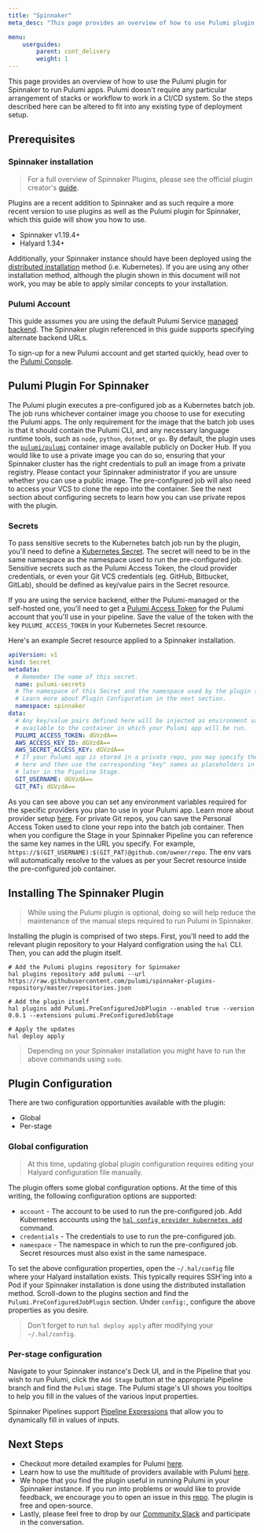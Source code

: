 ```yaml
---
title: "Spinnaker"
meta_desc: "This page provides an overview of how to use Pulumi plugin for Spinnaker to run Pulumi apps."

menu:
    userguides:
        parent: cont_delivery
        weight: 1
---
```


This page provides an overview of how to use the Pulumi plugin for Spinnaker to run Pulumi apps. Pulumi doesn't require any particular arrangement of stacks or workflow to work in a
CI/CD system. So the steps described here can be altered to fit into any existing type of deployment setup.

## Prerequisites

### Spinnaker installation

> For a full overview of Spinnaker Plugins, please see the official plugin creator's [guide](https://www.spinnaker.io/guides/developer/plugin-creators/overview/).

Plugins are a recent addition to Spinnaker and as such require a more recent version to use plugins as well as the Pulumi plugin for Spinnaker, which this guide will show you how to use. 

* Spinnaker v1.19.4+
* Halyard 1.34+

Additionally, your Spinnaker instance should have been deployed using the [distributed installation](https://www.spinnaker.io/setup/install/environment/#distributed-installation) method (i.e. Kubernetes). If you are using any other installation method, although the plugin shown in this document will not work, you may be able to apply similar concepts to your installation.

### Pulumi Account

This guide assumes you are using the default Pulumi Service [managed backend](https://www.pulumi.com/docs/intro/concepts/state/#backends). The Spinnaker plugin referenced in this guide supports specifying alternate backend URLs.

To sign-up for a new Pulumi account and get started quickly, head over to the [Pulumi Console](https://app.pulumi.com/signup).

## Pulumi Plugin For Spinnaker

The Pulumi plugin executes a pre-configured job as a Kubernetes batch job. The job runs whichever container image you choose to use for executing the Pulumi apps. The only requirement for the image that the batch job uses is that it should contain the Pulumi CLI, and any necessary language runtime tools, such as `node`, `python`, `dotnet`, or `go`.
By default, the plugin uses the [`pulumi/pulumi`](https://hub.docker.com/r/pulumi/pulumi) container image available publicly on Docker Hub. If you would like to use a private image you can do so, ensuring that your Spinnaker cluster has the right credentials to pull an image from a private registry. Please contact your Spinnaker administrator if you are unsure whether you can use a public image.
The pre-configured job will also need to access your VCS to clone the repo into the container. See the next section about configuring secrets to learn how you can use private repos with the plugin.

### Secrets

To pass sensitive secrets to the Kubernetes batch job run by the plugin, you'll need to define a [Kubernetes Secret](https://kubernetes.io/docs/concepts/configuration/secret/). The secret will need to be in the same namespace as the namespace used to run the pre-configured job.
Sensitive secrets such as the Pulumi Access Token, the cloud provider credentials, or even your Git VCS credentials (eg. GitHub, Bitbucket, GitLab), should be defined as key/value pairs in the Secret resource. 

If you are using the service backend, either the Pulumi-managed or the self-hosted one, you'll need to get a [Pulumi Access Token](https://app.pulumi.com/account/tokens) for the Pulumi account that you'll use in your pipeline. Save the value of the token with the key `PULUMI_ACCESS_TOKEN` in your Kubernetes Secret resource.

Here's an example Secret resource applied to a Spinnaker installation.

```yaml
apiVersion: v1
kind: Secret
metadata:
  # Remember the name of this secret.
  name: pulumi-secrets
  # The namespace of this Secret and the namespace used by the plugin should match.
  # Learn more about Plugin Configuration in the next section.
  namespace: spinnaker
data:
  # Any key/value pairs defined here will be injected as environment variables
  # available to the container in which your Pulumi app will be run.
  PULUMI_ACCESS_TOKEN: dGVzdA==
  AWS_ACCESS_KEY_ID: dGVzdA==
  AWS_SECRET_ACCESS_KEY: dGVzdA==
  # If your Pulumi app is stored in a private repo, you may specify the username/password
  # here and then use the corresponding "key" names as placeholders in the URL you specify
  # later in the Pipeline Stage.
  GIT_USERNAME: dGVzdA==
  GIT_PAT: dGVzdA==
```

As you can see above you can set any environment variables required for the specific providers you plan to use in your Pulumi app. Learn more about provider setup [here](https://www.pulumi.com/docs/intro/cloud-providers/).
For private Git repos, you can save the Personal Access Token used to clone your repo into the batch job container. Then when you configure the Stage in your Spinnaker Pipeline you can reference the same key names in the URL you specify.
For example, `https://$(GIT_USERNAME):$(GIT_PAT)@github.com/owner/repo`. The env vars will automatically resolve to the values as per your Secret resource inside the pre-configured job container.

## Installing The Spinnaker Plugin

> While using the Pulumi plugin is optional, doing so will help reduce the maintenance of the manual steps required to run Pulumi in Spinnaker.

Installing the plugin is comprised of two steps. First, you'll need to add the relevant plugin repository to your Halyard configration using the `hal` CLI. Then, you can add the plugin itself.

```
# Add the Pulumi plugins repository for Spinnaker
hal plugins repository add pulumi --url https://raw.githubusercontent.com/pulumi/spinnaker-plugins-repository/master/repositories.json

# Add the plugin itself
hal plugins add Pulumi.PreConfiguredJobPlugin --enabled true --version 0.0.1 --extensions pulumi.PreConfiguredJobStage

# Apply the updates
hal deploy apply
```

> Depending on your Spinnaker installation you might have to run the above commands using `sudo`. 

## Plugin Configuration

There are two configuration opportunities available with the plugin:
* Global
* Per-stage

### Global configuration

> At this time, updating global plugin configuration requires editing your Halyard configuration file manually.

The plugin offers some global configuration options. At the time of this writing, the following configuration options are supported:

* `account` - The account to be used to run the pre-configured job. Add Kubernetes accounts using the [`hal config provider kubernetes add`](https://www.spinnaker.io/reference/halyard/commands/#hal-config-provider-kubernetes-account-add) command.
* `credentials` - The credentials to use to run the pre-configured job.
* `namespace` - The namespace in which to run the pre-configured job. Secret resources must also exist in the same namespace.

To set the above configuration properties, open the `~/.hal/config` file where your Halyard installation exists. This typically requires SSH'ing into a Pod if your Spinnaker installation is done using the distributed installation method. Scroll-down to the plugins section and find the `Pulumi.PreConfiguredJobPlugin` section. Under `config:`, configure the above properties as you desire.

> Don't forget to run `hal deploy apply` after modifying your `~/.hal/config`.

### Per-stage configuration

Navigate to your Spinnaker instance's Deck UI, and in the Pipeline that you wish to run Pulumi, click the `Add Stage` button at the appropriate Pipeline branch and find the `Pulumi` stage.
The Pulumi stage's UI shows you tooltips to help you fill in the values of the various input properties.

Spinnaker Pipelines support [Pipeline Expressions](https://www.spinnaker.io/guides/user/pipeline/expressions/) that allow you to dynamically fill in values of inputs.

## Next Steps

* Checkout more detailed examples for Pulumi [here](https://www.pulumi.com/docs/tutorials/).
* Learn how to use the multitude of providers available with Pulumi [here](https://www.pulumi.com/docs/reference/pkg/).
* We hope that you find the plugin useful in running Pulumi in your Spinnaker instance. If you run into problems or would like to provide feedback, we encourage you to open an issue in this [repo](https://github.com/pulumi/spinnaker-preconfigured-job-plugin). The plugin is free and open-source.
* Lastly, please feel free to drop by our [Community Slack](https://slack.pulumi.com) and participate in the conversation.
